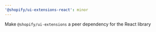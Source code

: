 ```yaml
---
'@shopify/ui-extensions-react': minor
---
```


Make `@shopify/ui-extensions` a peer dependency for the React library
